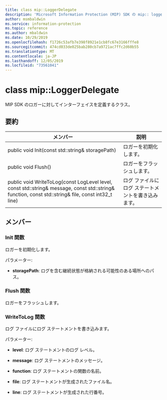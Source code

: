 ```yaml
---
title: class mip::LoggerDelegate
description: 'Microsoft Information Protection (MIP) SDK の mip:: loggerdelegate クラスについて説明します。'
author: msmbaldwin
ms.service: information-protection
ms.topic: reference
ms.author: mbaldwin
ms.date: 10/29/2019
ms.openlocfilehash: f1726c53afb7e398f8921e1cb8fc67e3166fffe8
ms.sourcegitcommit: 474cd033de025bab280cb7a9721ac7ffc2d60b55
ms.translationtype: MT
ms.contentlocale: ja-JP
ms.lasthandoff: 12/05/2019
ms.locfileid: "73561041"
---
```

# <a name="class-miploggerdelegate"></a>class mip::LoggerDelegate 
MIP SDK のロガーに対してインターフェイスを定義するクラス。
  
## <a name="summary"></a>要約
 メンバー                        | 説明                                
--------------------------------|---------------------------------------------
public void Init(const std::string& storagePath)  |  ロガーを初期化します。
public void Flush()  |  ロガーをフラッシュします。
public void WriteToLog(const LogLevel level, const std::string& message, const std::string& function, const std::string& file, const int32_t line)  |  ログ ファイルにログ ステートメントを書き込みます。
  
## <a name="members"></a>メンバー
  
### <a name="init-function"></a>Init 関数
ロガーを初期化します。

パラメーター:  
* **storagePath**: ログを含む継続状態が格納される可能性のある場所へのパス。


  
### <a name="flush-function"></a>Flush 関数
ロガーをフラッシュします。
  
### <a name="writetolog-function"></a>WriteToLog 関数
ログ ファイルにログ ステートメントを書き込みます。

パラメーター:  
* **level**: ログ ステートメントのログ レベル。 


* **message**: ログ ステートメントのメッセージ。 


* **function**: ログ ステートメントの関数の名前。 


* **file**: ログ ステートメントが生成されたファイル名。 


* **line**: ログ ステートメントが生成された行番号。

